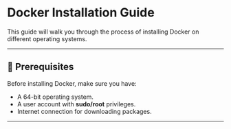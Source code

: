 # Docker Installation Guide

This guide will walk you through the process of installing Docker on different operating systems.

---

## 📌 Prerequisites
Before installing Docker, make sure you have:
- A 64-bit operating system.
- A user account with **sudo/root** privileges.
- Internet connection for downloading packages.

---
